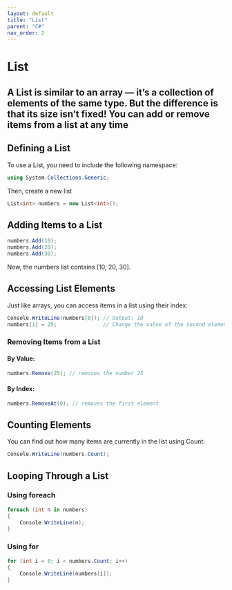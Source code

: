 ```yaml
---
layout: default
title: "List"
parent: "C#"
nav_order: 2
---
```


# List 

A List is similar to an array — it’s a collection of elements of the same type. But the difference is that its size isn’t fixed!
You can add or remove items from a list at any time
---

## Defining a List
To use a List, you need to include the following namespace:
```csharp
using System.Collections.Generic;

```
Then, create a new list
```csharp
List<int> numbers = new List<int>();

```

## Adding Items to a List
```csharp
numbers.Add(10);
numbers.Add(20);
numbers.Add(30);

```
Now, the numbers list contains [10, 20, 30].

## Accessing List Elements
Just like arrays, you can access items in a list using their index:

```csharp
Console.WriteLine(numbers[0]); // Output: 10
numbers[1] = 25;               // Change the value of the second element

```
### Removing Items from a List

#### By Value:
```csharp
numbers.Remove(25); // removes the number 25
```
#### By Index:
```csharp
numbers.RemoveAt(0); // removes the first element
```

## Counting Elements
You can find out how many items are currently in the list using Count:

```csharp
Console.WriteLine(numbers.Count);
```
## Looping Through a List

### Using foreach
```csharp
foreach (int n in numbers)
{
    Console.WriteLine(n);
}

```
### Using for
```csharp
for (int i = 0; i < numbers.Count; i++)
{
    Console.WriteLine(numbers[i]);
}

```